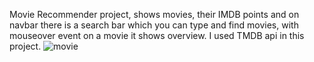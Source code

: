 Movie Recommender project, shows movies, their IMDB points and on navbar there is a
                        search bar which you can type and find movies, with mouseover event on a movie it shows
                        overview. I used TMDB api in this project.
![movie](https://github.com/DolunayP/50Projects-25Days/assets/121766587/5cb4e2fa-72d2-464a-83b9-50fd360cc360)
